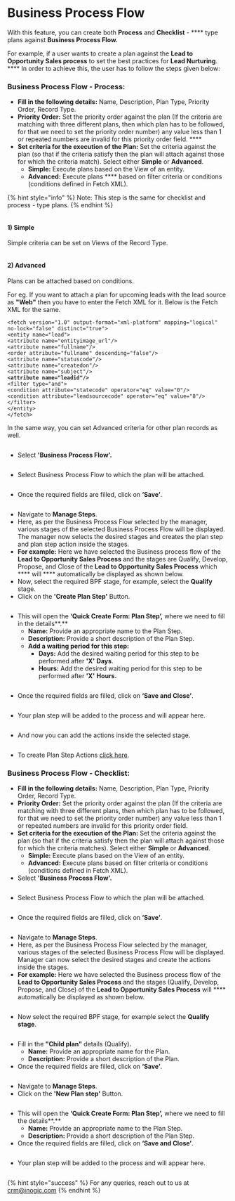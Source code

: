 # Business Process Flow

With this feature, you can create both **Process** and **Checklist** - **** type plans against **Business Process Flow.**

For example, if a user wants to create a plan against the **Lead to Opportunity Sales process** to set the best practices for **Lead Nurturing**. **** In order to achieve this, the user has to follow the steps given below:

### Business Process Flow - Process:

* **Fill in the following details:** Name, Description, Plan Type, Priority Order, Record Type.
* **Priority Order:** Set the priority order against the plan (If the criteria are matching with three different plans, then which plan has to be followed, for that we need to set the priority order number) any value less than 1 or repeated numbers are invalid for this priority order field. ****&#x20;
* **Set criteria for the execution of the Plan:** Set the criteria against the plan (so that if the criteria satisfy then the plan will attach against those for which the criteria match). Select either **Simple** or **Advanced**.
  * **Simple:** Execute plans based on the View of an entity.
  * **Advanced:** Execute plans **** based on filter criteria or conditions (conditions defined in Fetch XML).

{% hint style="info" %}
Note: This step is the same for checklist and process - type plans.
{% endhint %}

<figure><img src="../../../../.gitbook/assets/BPF new 2.png" alt=""><figcaption></figcaption></figure>

#### **1)    Simple**&#x20;

Simple criteria can be set on Views of the Record Type.

<figure><img src="../../../../.gitbook/assets/BPF new 3.png" alt=""><figcaption></figcaption></figure>

#### 2) Advanced&#x20;

Plans can be attached based on conditions.&#x20;

For eg. If you want to attach a plan for upcoming leads with the lead source as **"Web"** then you have to enter the Fetch XML for it. Below is the Fetch XML for the same.

<pre><code>&#x3C;fetch version="1.0" output-format="xml-platform" mapping="logical" no-lock="false" distinct="true">
&#x3C;entity name="lead">
&#x3C;attribute name="entityimage_url"/>
&#x3C;attribute name="fullname"/>
&#x3C;order attribute="fullname" descending="false"/>
&#x3C;attribute name="statuscode"/>
&#x3C;attribute name="createdon"/>
&#x3C;attribute name="subject"/>
<strong>&#x3C;attribute name="leadid"/>
</strong>&#x3C;filter type="and">
&#x3C;condition attribute="statecode" operator="eq" value="0"/>
&#x3C;condition attribute="leadsourcecode" operator="eq" value="8"/>
&#x3C;/filter>
&#x3C;/entity>
&#x3C;/fetch></code></pre>

In the same way, you can set Advanced criteria for other plan records as well.

<figure><img src="../../../../.gitbook/assets/BPF new 4.png" alt=""><figcaption></figcaption></figure>

* Select **'Business Process Flow'.**

<figure><img src="../../../../.gitbook/assets/BPF new 5 (1).png" alt=""><figcaption></figcaption></figure>

* Select Business Process Flow to which the plan will be attached.

<figure><img src="../../../../.gitbook/assets/BPF new 6.png" alt=""><figcaption></figcaption></figure>

* Once the required fields are filled, click on **‘Save’**.

<figure><img src="../../../../.gitbook/assets/BPF new 8 (1).png" alt=""><figcaption></figcaption></figure>

* Navigate to **Manage Steps**.
* Here, as per the Business Process Flow selected by the manager, various stages of the selected Business Process Flow will be displayed. The manager now selects the desired stages and creates the plan step and plan step action inside the stages.&#x20;
* **For example:** Here we have selected the Business process flow of the **Lead to Opportunity Sales Process** and the stages are Qualify, Develop, Propose, and Close of the **Lead to Opportunity Sales Process** which **** will **** automatically be displayed as shown below. &#x20;
* Now, select the required BPF stage, for example, select the **Qualify** stage.
* Click on the **'Create Plan Step'** Button.

<figure><img src="../../../../.gitbook/assets/BPF steps 1 (1).png" alt=""><figcaption></figcaption></figure>

* This will open the **‘Quick Create Form: Plan Step’,** where we need to fill in the details**.**
  * **Name:** Provide an appropriate name to the Plan Step.
  * **Description:** Provide a short description of the Plan Step.
  * **Add a waiting period for this step:**
    * **Days:** Add the desired waiting period for this step to be performed after **'X'** **Days**.
    * **Hours:** Add the desired waiting period for this step to be performed after **'X'** **Hours.**

<figure><img src="../../../../.gitbook/assets/BPF step 3 (1) (1).png" alt=""><figcaption></figcaption></figure>

* Once the required fields are filled, click on **‘Save and Close’**.

<figure><img src="../../../../.gitbook/assets/BPF step 3.png" alt=""><figcaption></figcaption></figure>

* Your plan step will be added to the process and will appear here.

<figure><img src="../../../../.gitbook/assets/BPF step 4 (1).png" alt=""><figcaption></figcaption></figure>

* And now you can add the actions inside the selected stage.

<figure><img src="../../../../.gitbook/assets/BPF_ 14.png" alt=""><figcaption></figcaption></figure>

* To create Plan Step Actions [click here](https://docs.inogic.com/business-process-checklist/configuration/configuration-for-plans-process/plan-step-action).

### Business Process Flow - Checklist:

* **Fill in the following details:** Name, Description, Plan Type, Priority Order, Record Type.
* **Priority Order:** Set the priority order against the plan (If the criteria are matching with three different plans, then which plan has to be followed, for that we need to set the priority order number) any value less than 1 or repeated numbers are invalid for this priority order field.
* **Set criteria for the execution of the Plan:** Set the criteria against the plan (so that if the criteria satisfy then the plan will attach against those for which the criteria matches). Select either **Simple** or **Advanced**.
  * **Simple:** Execute plans based on the View of an entity.
  * **Advanced:** Execute plans based on filter criteria or conditions (conditions defined in Fetch XML).
* Select **'Business Process Flow'.**

<figure><img src="../../../../.gitbook/assets/BPF new 1.png" alt=""><figcaption></figcaption></figure>

* Select Business Process Flow to which the plan will be attached.

<figure><img src="../../../../.gitbook/assets/BPF new 2 (1).png" alt=""><figcaption></figcaption></figure>

* Once the required fields are filled, click on **‘Save’**.

<figure><img src="../../../../.gitbook/assets/BPF new 3 (1).png" alt=""><figcaption></figcaption></figure>

* Navigate to **Manage Steps**.
* Here, as per the Business Process Flow selected by the manager, various stages of the selected Business Process Flow will be displayed. Manager can now select the desired stages and create the actions inside the stages.&#x20;
* **For example:** Here we have selected the Business process flow of the **Lead to Opportunity Sales Process** and the stages (Qualify, Develop, Propose, and Close) of the **Lead to Opportunity Sales Process** will **** automatically be displayed as shown below. &#x20;

<figure><img src="../../../../.gitbook/assets/MANAGE STEPS.png" alt=""><figcaption></figcaption></figure>

* Now select the required BPF stage, for example select the **Qualify stage**.

<figure><img src="../../../../.gitbook/assets/MANAGE STEPS 2.png" alt=""><figcaption></figcaption></figure>

* Fill in the **"Child plan"** details (Qualify)**.**
  * **Name:** Provide an appropriate name for the Plan.
  * **Description:** Provide a short description of the Plan.
* Once the required fields are filled, click on **‘Save’**.

<figure><img src="../../../../.gitbook/assets/BPF stage plan details..png" alt=""><figcaption></figcaption></figure>

* Navigate to **Manage Steps**.
* Click on the **'New Plan step'** Button.

<figure><img src="../../../../.gitbook/assets/BPF stage plan step.png" alt=""><figcaption></figcaption></figure>

* This will open the **‘Quick Create Form: Plan Step’,** where we need to fill the details**.**
  * **Name:** Provide an appropriate name to the Plan Step.
  * **Description:** Provide a short description of the Plan Step.
* Once the required fields are filled, click on **‘Save and Close’**.

<figure><img src="../../../../.gitbook/assets/Quick create plan step bpf.png" alt=""><figcaption></figcaption></figure>

* Your plan step will be added to the process and will appear here.

<figure><img src="../../../../.gitbook/assets/qualify plan step.png" alt=""><figcaption></figcaption></figure>

{% hint style="success" %}
For any queries, reach out to us at [crm@inogic.com](mailto:crm@inogic.com)
{% endhint %}
